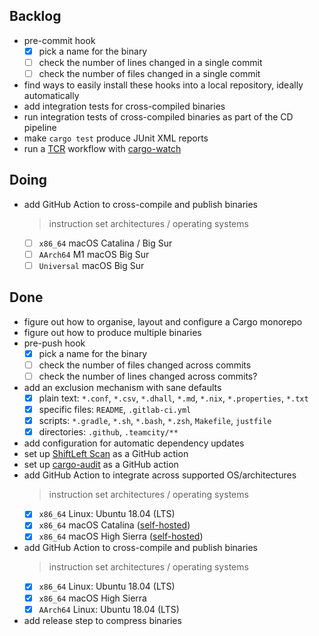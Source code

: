 ## Backlog

- pre-commit hook
    * [x] pick a name for the binary
    * [ ] check the number of lines changed in a single commit
    * [ ] check the number of files changed in a single commit
- find ways to easily install these hooks into a local repository, ideally automatically
- add integration tests for cross-compiled binaries
- run integration tests of cross-compiled binaries as part of the CD pipeline
- make `cargo test` produce JUnit XML reports
- run a [TCR](https://medium.com/@kentbeck_7670/test-commit-revert-870bbd756864) workflow with [cargo-watch](https://github.com/passcod/cargo-watch)

## Doing

- add GitHub Action to cross-compile and publish binaries
    > instruction set architectures / operating systems
    * [ ] `x86_64` macOS Catalina / Big Sur
    * [ ] `AArch64` M1 macOS Big Sur
    * [ ] `Universal` macOS Big Sur

## Done

- figure out how to organise, layout and configure a Cargo monorepo
- figure out how to produce multiple binaries
- pre-push hook
    * [x] pick a name for the binary
    * [ ] check the number of files changed across commits
    * [ ] check the number of lines changed across commits?
- add an exclusion mechanism with sane defaults
    * [x] plain text: `*.conf`, `*.csv`, `*.dhall`, `*.md`, `*.nix`, `*.properties`, `*.txt`
    * [x] specific files: `README`, `.gitlab-ci.yml`
    * [x] scripts: `*.gradle`, `*.sh`, `*.bash`, `*.zsh`, `Makefile`, `justfile`
    * [x] directories: `.github`, `.teamcity/**`
- add configuration for automatic dependency updates
- set up [ShiftLeft Scan](https://slscan.io/) as a GitHub action
- set up [cargo-audit](https://github.com/RustSec/cargo-audit) as a GitHub action
- add GitHub Action to integrate across supported OS/architectures
    > instruction set architectures / operating systems
    * [x] `x86_64` Linux: Ubuntu 18.04 (LTS)
    * [x] `x86_64` macOS Catalina ([self-hosted](https://github.com/actions/virtual-environments/issues/2247))
    * [x] `x86_64` macOS High Sierra ([self-hosted](https://github.com/actions/virtual-environments/issues/2247))
- add GitHub Action to cross-compile and publish binaries
    > instruction set architectures / operating systems
    * [x] `x86_64` Linux: Ubuntu 18.04 (LTS)
    * [x] `x86_64` macOS High Sierra
    * [x] `AArch64` Linux: Ubuntu 18.04 (LTS)
- add release step to compress binaries

